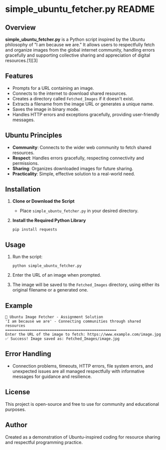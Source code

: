 # simple_ubuntu_fetcher.py README

## Overview

**simple_ubuntu_fetcher.py** is a Python script inspired by the Ubuntu philosophy of "I am because we are." It allows users to respectfully fetch and organize images from the global internet community, handling errors gracefully and supporting collective sharing and appreciation of digital resources.[1][3]

## Features

- Prompts for a URL containing an image.
- Connects to the internet to download shared resources.
- Creates a directory called `Fetched_Images` if it doesn't exist.
- Extracts a filename from the image URL or generates a unique name.
- Saves the image in binary mode.
- Handles HTTP errors and exceptions gracefully, providing user-friendly messages.

## Ubuntu Principles

- **Community**: Connects to the wider web community to fetch shared resources.
- **Respect**: Handles errors gracefully, respecting connectivity and permissions.
- **Sharing**: Organizes downloaded images for future sharing.
- **Practicality**: Simple, effective solution to a real-world need.

## Installation

1. **Clone or Download the Script**
   - Place `simple_ubuntu_fetcher.py` in your desired directory.

2. **Install the Required Python Library**
   ```
   pip install requests
   ```

## Usage

1. Run the script:
   ```
   python simple_ubuntu_fetcher.py
   ```
2. Enter the URL of an image when prompted.

3. The image will be saved to the `Fetched_Images` directory, using either its original filename or a generated one.

## Example

```
🌅 Ubuntu Image Fetcher - Assignment Solution
'I am because we are' - Connecting communities through shared resources
==================================================
Enter the URL of the image to fetch: https://www.example.com/image.jpg
✅ Success! Image saved as: Fetched_Images/image.jpg
```

## Error Handling

- Connection problems, timeouts, HTTP errors, file system errors, and unexpected issues are all managed respectfully with informative messages for guidance and resilience.

## License

This project is open-source and free to use for community and educational purposes.

## Author

Created as a demonstration of Ubuntu-inspired coding for resource sharing and respectful programming practice.

